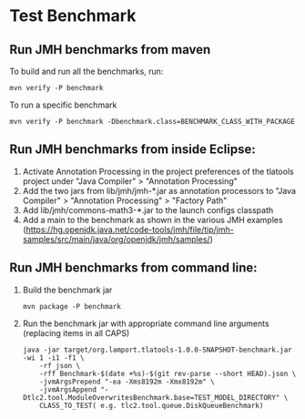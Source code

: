 # Test Benchmark
## Run JMH benchmarks from maven

To build and run all the benchmarks, run:
``` shell
mvn verify -P benchmark
```

To run a specific benchmark
``` shell
mvn verify -P benchmark -Dbenchmark.class=BENCHMARK_CLASS_WITH_PACKAGE
```

## Run JMH benchmarks from inside Eclipse:

1. Activate Annotation Processing in the project preferences of the tlatools project under "Java Compiler" > "Annotation Processing"
2. Add the two jars from lib/jmh/jmh-*.jar as annotation processors to "Java Compiler" > "Annotation Processing" > "Factory Path"
3. Add lib/jmh/commons-math3-*.jar to the launch configs classpath
4. Add a main to the benchmark as shown in the various JMH examples (https://hg.openjdk.java.net/code-tools/jmh/file/tip/jmh-samples/src/main/java/org/openjdk/jmh/samples/)

## Run JMH benchmarks from command line:

1. Build the benchmark jar
    ``` shell
    mvn package -P benchmark
    ```

2. Run the benchmark jar with appropriate command line arguments (replacing items in all CAPS)
    ``` shell
    java -jar target/org.lamport.tlatools-1.0.0-SNAPSHOT-benchmark.jar -wi 1 -i1 -f1 \
        -rf json \
        -rff Benchmark-$(date +%s)-$(git rev-parse --short HEAD).json \
        -jvmArgsPrepend "-ea -Xms8192m -Xmx8192m" \
        -jvmArgsAppend "-Dtlc2.tool.ModuleOverwritesBenchmark.base=TEST_MODEL_DIRECTORY" \
        CLASS_TO_TEST( e.g. tlc2.tool.queue.DiskQueueBenchmark)
    ```

